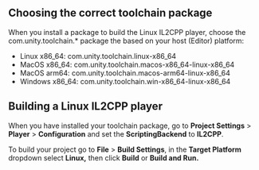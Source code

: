 ## Choosing the correct toolchain package

When you install a package to build the Linux IL2CPP player, choose the com.unity.toolchain.* package the based on your host (Editor) platform:

- Linux x86_64: com.unity.toolchain.linux-x86_64
- MacOS x86_64: com.unity.toolchain.macos-x86_64-linux-x86_64
- MacOS arm64: com.unity.toolchain.macos-arm64-linux-x86_64
- Windows x86_64: com.unity.toolchain.win-x86_64-linux-x86_64

## Building a Linux IL2CPP player

When you have installed your toolchain package, go to **Project Settings** &gt; **Player** &gt; **Configuration** and set the **ScriptingBackend** to **IL2CPP**.

To build your project go to **File** &gt; **Build Settings**, in the **Target Platform** dropdown select **Linux,** then click **Build** or **Build and Run.** 
